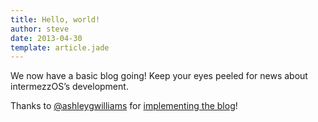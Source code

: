```yaml
---
title: Hello, world!
author: steve
date: 2013-04-30
template: article.jade
---
```


We now have a basic blog going! Keep your eyes peeled for news about intermezzOS’s development.

Thanks to [@ashleygwilliams](https://github.com/ashleygwilliams) for
[implementing the
blog](https://github.com/intermezzOS/intermezzOS.github.io/pull/23)!
